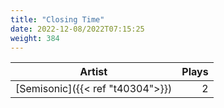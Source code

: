 ```yaml
---
title: "Closing Time"
date: 2022-12-08/2022T07:15:25
weight: 384
---
```




 Artist | Plays 
----- | -----:
[Semisonic]({{< ref "t40304">}}) | 2

